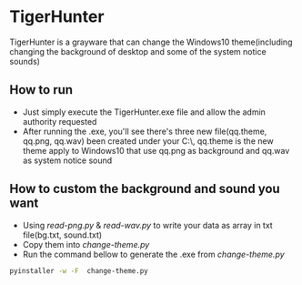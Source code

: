 # TigerHunter
TigerHunter is a grayware that can change the Windows10 theme(including changing the background of desktop and some of the system notice sounds)
## How to run
- Just simply execute the TigerHunter.exe file and allow the admin authority requested
- After running the .exe, you'll see there's three new file(qq.theme, qq.png, qq.wav) been created under your C:\\, qq.theme is the new theme apply to Windows10 that use qq.png as background and qq.wav as system notice sound
## How to custom the background and sound you want
- Using *read-png.py* & *read-wav.py* to write your data as array in txt file(bg.txt, sound.txt)
- Copy them into *change-theme.py*
- Run the command bellow to generate the .exe from *change-theme.py*
```sh
pyinstaller -w -F  change-theme.py
```